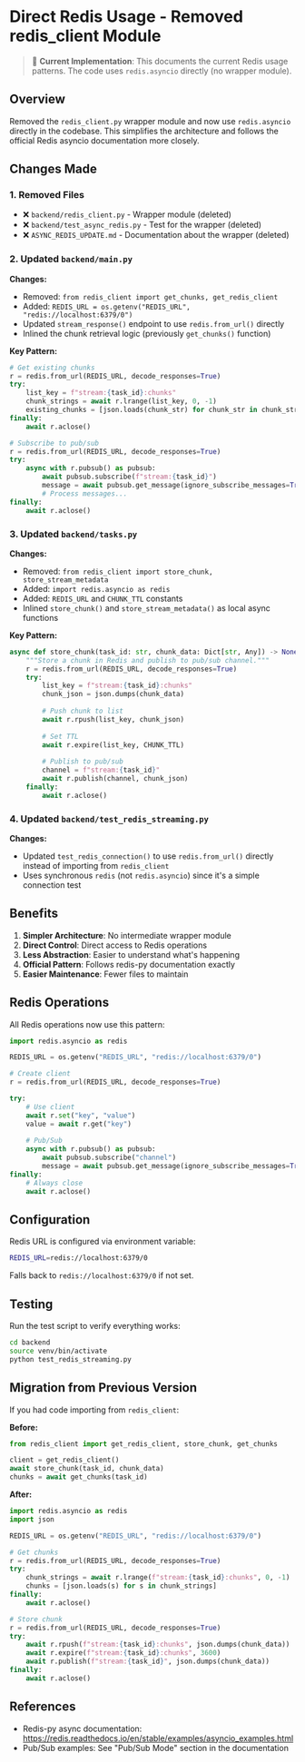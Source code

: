 # Direct Redis Usage - Removed redis_client Module

> 📘 **Current Implementation**: This documents the current Redis usage patterns.
> The code uses `redis.asyncio` directly (no wrapper module).

## Overview

Removed the `redis_client.py` wrapper module and now use `redis.asyncio` directly in the codebase. This simplifies the architecture and follows the official Redis asyncio documentation more closely.

## Changes Made

### 1. Removed Files
- ❌ `backend/redis_client.py` - Wrapper module (deleted)
- ❌ `backend/test_async_redis.py` - Test for the wrapper (deleted)
- ❌ `ASYNC_REDIS_UPDATE.md` - Documentation about the wrapper (deleted)

### 2. Updated `backend/main.py`

**Changes:**
- Removed: `from redis_client import get_chunks, get_redis_client`
- Added: `REDIS_URL = os.getenv("REDIS_URL", "redis://localhost:6379/0")`
- Updated `stream_response()` endpoint to use `redis.from_url()` directly
- Inlined the chunk retrieval logic (previously `get_chunks()` function)

**Key Pattern:**
```python
# Get existing chunks
r = redis.from_url(REDIS_URL, decode_responses=True)
try:
    list_key = f"stream:{task_id}:chunks"
    chunk_strings = await r.lrange(list_key, 0, -1)
    existing_chunks = [json.loads(chunk_str) for chunk_str in chunk_strings]
finally:
    await r.aclose()

# Subscribe to pub/sub
r = redis.from_url(REDIS_URL, decode_responses=True)
try:
    async with r.pubsub() as pubsub:
        await pubsub.subscribe(f"stream:{task_id}")
        message = await pubsub.get_message(ignore_subscribe_messages=True, timeout=1.0)
        # Process messages...
finally:
    await r.aclose()
```

### 3. Updated `backend/tasks.py`

**Changes:**
- Removed: `from redis_client import store_chunk, store_stream_metadata`
- Added: `import redis.asyncio as redis`
- Added: `REDIS_URL` and `CHUNK_TTL` constants
- Inlined `store_chunk()` and `store_stream_metadata()` as local async functions

**Key Pattern:**
```python
async def store_chunk(task_id: str, chunk_data: Dict[str, Any]) -> None:
    """Store a chunk in Redis and publish to pub/sub channel."""
    r = redis.from_url(REDIS_URL, decode_responses=True)
    try:
        list_key = f"stream:{task_id}:chunks"
        chunk_json = json.dumps(chunk_data)
        
        # Push chunk to list
        await r.rpush(list_key, chunk_json)
        
        # Set TTL
        await r.expire(list_key, CHUNK_TTL)
        
        # Publish to pub/sub
        channel = f"stream:{task_id}"
        await r.publish(channel, chunk_json)
    finally:
        await r.aclose()
```

### 4. Updated `backend/test_redis_streaming.py`

**Changes:**
- Updated `test_redis_connection()` to use `redis.from_url()` directly instead of importing from `redis_client`
- Uses synchronous `redis` (not `redis.asyncio`) since it's a simple connection test

## Benefits

1. **Simpler Architecture**: No intermediate wrapper module
2. **Direct Control**: Direct access to Redis operations
3. **Less Abstraction**: Easier to understand what's happening
4. **Official Pattern**: Follows redis-py documentation exactly
5. **Easier Maintenance**: Fewer files to maintain

## Redis Operations

All Redis operations now use this pattern:

```python
import redis.asyncio as redis

REDIS_URL = os.getenv("REDIS_URL", "redis://localhost:6379/0")

# Create client
r = redis.from_url(REDIS_URL, decode_responses=True)

try:
    # Use client
    await r.set("key", "value")
    value = await r.get("key")
    
    # Pub/Sub
    async with r.pubsub() as pubsub:
        await pubsub.subscribe("channel")
        message = await pubsub.get_message(ignore_subscribe_messages=True, timeout=1.0)
finally:
    # Always close
    await r.aclose()
```

## Configuration

Redis URL is configured via environment variable:
```bash
REDIS_URL=redis://localhost:6379/0
```

Falls back to `redis://localhost:6379/0` if not set.

## Testing

Run the test script to verify everything works:
```bash
cd backend
source venv/bin/activate
python test_redis_streaming.py
```

## Migration from Previous Version

If you had code importing from `redis_client`:

**Before:**
```python
from redis_client import get_redis_client, store_chunk, get_chunks

client = get_redis_client()
await store_chunk(task_id, chunk_data)
chunks = await get_chunks(task_id)
```

**After:**
```python
import redis.asyncio as redis
import json

REDIS_URL = os.getenv("REDIS_URL", "redis://localhost:6379/0")

# Get chunks
r = redis.from_url(REDIS_URL, decode_responses=True)
try:
    chunk_strings = await r.lrange(f"stream:{task_id}:chunks", 0, -1)
    chunks = [json.loads(s) for s in chunk_strings]
finally:
    await r.aclose()

# Store chunk
r = redis.from_url(REDIS_URL, decode_responses=True)
try:
    await r.rpush(f"stream:{task_id}:chunks", json.dumps(chunk_data))
    await r.expire(f"stream:{task_id}:chunks", 3600)
    await r.publish(f"stream:{task_id}", json.dumps(chunk_data))
finally:
    await r.aclose()
```

## References

- Redis-py async documentation: https://redis.readthedocs.io/en/stable/examples/asyncio_examples.html
- Pub/Sub examples: See "Pub/Sub Mode" section in the documentation

